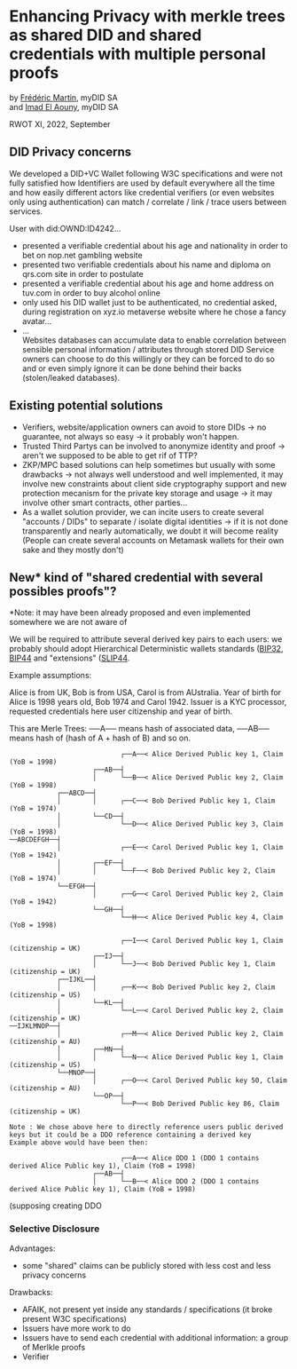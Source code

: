 # Enhancing Privacy with merkle trees as shared DID and shared credentials with multiple personal proofs

by  [Frédéric Martin](mailto:frederic.martin@mydid.com), myDID SA  
and [Imad El Aouny](mailto:imad.elaouny@mydid.com), myDID SA

RWOT XI, 2022, September

## DID Privacy concerns 

We developed a DID+VC Wallet following W3C specifications and were not fully satisfied how Identifiers are used by default everywhere all the time and how easily different actors like credential verifiers (or even websites only using authentication) can match / correlate / link / trace users between services.  
  
User with did:OWND:ID4242...  
* presented a verifiable credential about his age and nationality in order to bet on nop.net gambling website
* presented two verifiable credentials about his name and diploma on qrs.com site in order to postulate  
* presented a verifiable credential about his age and home address on tuv.com in order to buy alcohol online
* only used his DID wallet just to be authenticated, no credential asked, during registration on xyz.io metaverse website where he chose a fancy avatar...  
* ...  
Websites databases can accumulate data to enable correlation between sensible personal information / attributes through stored DID
Service owners can choose to do this willingly or they can be forced to do so and or even simply ignore it can be done behind their backs (stolen/leaked databases).  

## Existing potential solutions 

* Verifiers, website/application owners can avoid to store DIDs -> no guarantee, not always so easy -> it probably won't happen.
* Trusted Third Partys can be involved to anonymize identity and proof -> aren't we supposed to be able to get rif of TTP?
* ZKP/MPC based solutions can help sometimes but usually with some drawbacks -> not always well understood and well implemented, it may involve new constraints about client side cryptography support and new protection mecanism for the private key storage and usage -> it may involve other smart contracts, other parties...
* As a wallet solution provider, we can incite users to create several "accounts / DIDs" to separate / isolate digital identities -> if it is not done transparently and nearly automatically, we doubt it will become reality (People can create several accounts on Metamask wallets for their own sake and they mostly don't)  

## New* kind of "shared credential with several possibles proofs"?

*Note: it may have been already proposed and even implemented somewhere we are not aware of

We will be required to attribute several derived key pairs to each users: we probably should adopt Hierarchical Deterministic wallets standards ([BIP32](https://github.com/bitcoin/bips/blob/master/bip-0032.mediawiki), [BIP44](https://github.com/bitcoin/bips/blob/master/bip-0044.mediawiki) and "extensions" ([SLIP44](https://github.com/satoshilabs/slips/blob/master/slip-0044.md).

Example assumptions:

Alice is from UK, Bob is from USA, Carol is from AUstralia.
Year of birth for Alice is 1998 years old, Bob 1974 and Carol 1942.
Issuer is a KYC processor, requested credentials here user citizenship and year of birth.



This are Merle Trees: ──A── means hash of associated data, ──AB── means hash of (hash of A + hash of B) and so on.

```
                            ┌──A──< Alice Derived Public key 1, Claim (YoB = 1998)
                     ┌──AB──┤     
                     │      └──B──< Alice Derived Public key 2, Claim (YoB = 1998)
            ┌──ABCD──┤  
            │        │      ┌──C──< Bob Derived Public key 1, Claim (YoB = 1974)
            │        └──CD──┤     
            │               └──D──< Alice Derived Public key 3, Claim (YoB = 1998)
──ABCDEFGH──┤  
            │               ┌──E──< Carol Derived Public key 1, Claim (YoB = 1942)
            │        ┌──EF──┤     
            │        │      └──F──< Bob Derived Public key 2, Claim (YoB = 1974)
            └──EFGH──┤  
                     │      ┌──G──< Carol Derived Public key 2, Claim (YoB = 1942)
                     └──GH──┤     
                            └──H──< Alice Derived Public key 4, Claim (YoB = 1998)

```
```
                            ┌──I──< Carol Derived Public key 1, Claim (citizenship = UK)
                     ┌──IJ──┤     
                     │      └──J──< Bob Derived Public key 1, Claim (citizenship = UK)
            ┌──IJKL──┤  
            │        │      ┌──K──< Bob Derived Public key 2, Claim (citizenship = US)
            │        └──KL──┤     
            │               └──L──< Carol Derived Public key 2, Claim (citizenship = UK)
──IJKLMNOP──┤  
            │               ┌──M──< Alice Derived Public key 2, Claim (citizenship = AU)
            │        ┌──MN──┤     
            │        │      └──N──< Alice Derived Public key 1, Claim (citizenship = US)
            └──MNOP──┤  
                     │      ┌──O──< Carol Derived Public key 50, Claim (citizenship = AU)
                     └──OP──┤     
                            └──P──< Bob Derived Public key 86, Claim (citizenship = UK)

```

```
Note : We chose above here to directly reference users public derived keys but it could be a DDO reference containing a derived key  
Example above would have been then:

                            ┌──A──< Alice DDO 1 (DDO 1 contains derived Alice Public key 1), Claim (YoB = 1998)
                     ┌──AB──┤     
                     │      └──B──< Alice DDO 2 (DDO 1 contains derived Alice Public key 1), Claim (YoB = 1998)
```


(supposing creating DDO

### Selective Disclosure
Advantages:
- some "shared" claims can be publicly stored with less cost and less privacy concerns

Drawbacks:
- AFAIK, not present yet inside any standards / specifications (it broke present W3C specifications)
- Issuers have more work to do
- Issuers have to send each credential with additional information: a group of Merlkle proofs
- Verifier 
